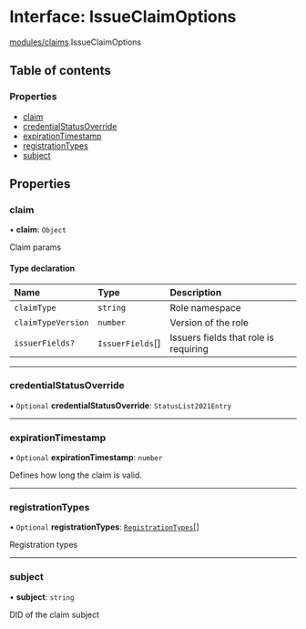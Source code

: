 # Interface: IssueClaimOptions

[modules/claims](../modules/modules_claims.md).IssueClaimOptions

## Table of contents

### Properties

- [claim](modules_claims.IssueClaimOptions.md#claim)
- [credentialStatusOverride](modules_claims.IssueClaimOptions.md#credentialstatusoverride)
- [expirationTimestamp](modules_claims.IssueClaimOptions.md#expirationtimestamp)
- [registrationTypes](modules_claims.IssueClaimOptions.md#registrationtypes)
- [subject](modules_claims.IssueClaimOptions.md#subject)

## Properties

### claim

• **claim**: `Object`

Claim params

#### Type declaration

| Name | Type | Description |
| :------ | :------ | :------ |
| `claimType` | `string` | Role namespace |
| `claimTypeVersion` | `number` | Version of the role |
| `issuerFields?` | `IssuerFields`[] | Issuers fields that role is requiring |

___

### credentialStatusOverride

• `Optional` **credentialStatusOverride**: `StatusList2021Entry`

___

### expirationTimestamp

• `Optional` **expirationTimestamp**: `number`

Defines how long the claim is valid.

___

### registrationTypes

• `Optional` **registrationTypes**: [`RegistrationTypes`](../enums/modules_claims.RegistrationTypes.md)[]

Registration types

___

### subject

• **subject**: `string`

DID of the claim subject
